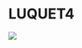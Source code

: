 <h1>LUQUET4</h1>
<img src="https://i.pinimg.com/originals/6b/2f/23/6b2f2325d9a6451431824bcac66a5579.gif" height:"300">
